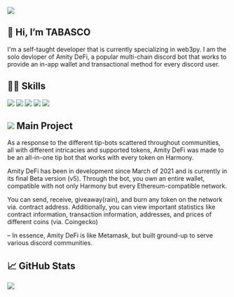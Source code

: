 ![](https://i.imgur.com/rPxIzsa.png)
## 👋 Hi, I’m TABASCO
I'm a self-taught developer that is currently specializing in web3py. I am the solo devloper of Amity DeFi, a popular multi-chain discord bot that works to provide an in-app wallet and transactional method for every discord user. 

## 👨‍💻 Skills 

![](https://img.shields.io/badge/Code-Python-informational?style=flat&logo=python&logoColor=white&color=2bbc8a)
![](https://img.shields.io/badge/Code-JavaScript-informational?style=flat&logo=javascript&logoColor=white&color=2bbc8a)
![](https://img.shields.io/badge/Code-Ruby-informational?style=flat&logo=ruby&logoColor=white&color=2bbc8a)
![](https://img.shields.io/badge/OS-Windows-informational?style=flat&logo=windows&logoColor=white&color=2bbc8a)
![](https://img.shields.io/badge/Tools-Web3-informational?style=flat&logo=web3&logoColor=white&color=2bbc8a)

## ![](https://i.imgur.com/GJ8gayS.png) Main Project
As a response to the different tip-bots scattered throughout communities, all with different intricacies and supported tokens, Amity DeFi was made to be an all-in-one tip bot that works with every token on Harmony.

Amity DeFi has been in development since March of 2021 and is currently in its final Beta version (v5).
Through the bot, you own an entire wallet, compatible with not only Harmony but every Ethereum-compatible network.

You can send, receive, giveaway(rain), and burn any token on the network via. contract address. Additionally, you can view important statistics like contract information, transaction information, addresses, and prices of different coins (via. Coingecko)

– In essence, Amity DeFi is like Metamask, but built ground-up to serve various discord communities.

## &#x1f4c8; GitHub Stats

<a href="https://github.com/TABASCOatw/TABASCOatw">
  <img align="center" src="https://github-readme-stats.vercel.app/api/top-langs/?username=TABASCOatw&hide=java,html,tex&title_color=ffffff&text_color=c9cacc&icon_color=2bbc8a&bg_color=1d1f21&langs_count=3" />
</a>
